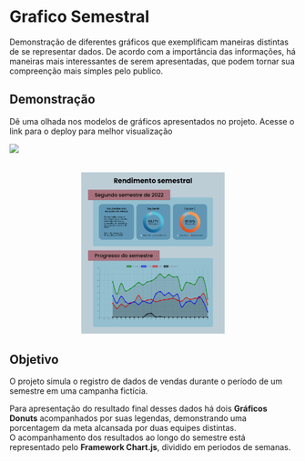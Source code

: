 # Grafico Semestral

Demonstração de diferentes gráficos que exemplificam maneiras distintas de se representar dados. De acordo com a importância das informações, há maneiras mais interessantes de serem apresentadas, que podem tornar sua compreenção mais simples pelo publico.

## Demonstração

Dê uma olhada nos modelos de gráficos apresentados no projeto. Acesse o link para o deploy para melhor visualização

 <a href="" target="_blank"><img src="https://img.shields.io/badge/deploy-Formul%C3%A1rio-008000" rel="Deploy badge" /><a><br><br>

<div align="center">
  <img width="50%" src="imagem do resultado/screenshoot-graficos-semestrais-chartjs.png" alt="Designe da página de gráficos" />
</div>

## Objetivo

O projeto simula o registro de dados de vendas durante o período de um semestre em uma campanha fictícia.

Para apresentação do resultado final desses dados há dois **Gráficos Donuts** acompanhados por suas legendas, demonstrando uma porcentagem da meta alcansada por duas equipes distintas.<br>
O acompanhamento dos resultados ao longo do semestre está representado pelo **Framework Chart.js**, dividido em periodos de semanas.
